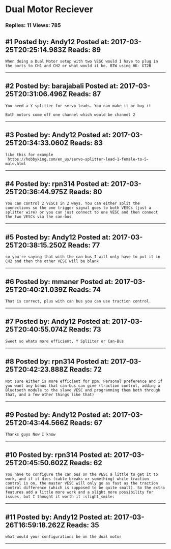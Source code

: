 # Dual Motor Reciever

### Replies: 11 Views: 785

## \#1 Posted by: Andy12 Posted at: 2017-03-25T20:25:14.983Z Reads: 89

```
When doing a Dual Motor setup with two VESC would I have to plug in the ports to CH1 and CH2 or what would it be. BTW using HK- GT2B
```

---
## \#2 Posted by: barajabali Posted at: 2017-03-25T20:31:06.496Z Reads: 87

```
You need a Y splitter for servo leads. You can make it or buy it

Both motors come off one channel which would be channel 2
```

---
## \#3 Posted by: Andy12 Posted at: 2017-03-25T20:34:33.060Z Reads: 83

```
like this for example
 https://hobbyking.com/en_us/servo-splitter-lead-1-female-to-5-male.html
```

---
## \#4 Posted by: rpn314 Posted at: 2017-03-25T20:36:44.975Z Reads: 80

```
You can control 2 VESCs in 2 ways. You can either split the connections so the one trigger signal goes to both VESCs (just a splitter wire) or you can just connect to one VESC and then connect the two VESCs via the can-bus
```

---
## \#5 Posted by: Andy12 Posted at: 2017-03-25T20:38:15.250Z Reads: 77

```
so you're saying that with the can-bus I will only have to put it in CH2 and then the other VESC will be blank
```

---
## \#6 Posted by: mmaner Posted at: 2017-03-25T20:40:21.039Z Reads: 74

```
That is correct, plus with can bus you can use traction control.
```

---
## \#7 Posted by: Andy12 Posted at: 2017-03-25T20:40:55.074Z Reads: 73

```
Sweet so whats more efficient, Y Spliiter or Can-Bus
```

---
## \#8 Posted by: rpn314 Posted at: 2017-03-25T20:42:23.888Z Reads: 72

```
Not sure either is more efficient for ppm. Personal preference and if you want any bonus that can-bus can give (traction control, adding a Bluetooth module to the slave VESC and programming them both through that, and a few other things like that)
```

---
## \#9 Posted by: Andy12 Posted at: 2017-03-25T20:43:44.566Z Reads: 67

```
Thanks guys Now I know
```

---
## \#10 Posted by: rpn314 Posted at: 2017-03-25T20:45:50.602Z Reads: 62

```
You have to configure the can bus on the VESC a little to get it to work, and if it dies (cable breaks or something) while traction control is on, the master VESC will only go as fast as the traction control difference (which is supposed to be quite small). So the extra features add a little more work and a slight more possibility for issues, but I thought it worth it :slight_smile:
```

---
## \#11 Posted by: Andy12 Posted at: 2017-03-26T16:59:18.262Z Reads: 35

```
what would your configurations be on the dual motor
```

---
